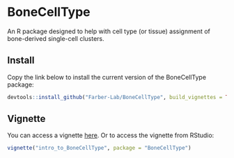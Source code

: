 # BoneCellType
An R package designed to help with cell type (or tissue) assignment of bone-derived single-cell clusters.

## Install
Copy the link below to install the current version of the BoneCellType package:

```r
devtools::install_github("Farber-Lab/BoneCellType", build_vignettes = TRUE)
```

## Vignette
You can access a vignette [here](http://htmlpreview.github.io/?https://github.com/Farber-Lab/BoneCellType/blob/main/vignettes/intro_to_BoneCellType.html). Or to access the vignette from RStudio:

```r
vignette("intro_to_BoneCellType", package = "BoneCellType")
```

